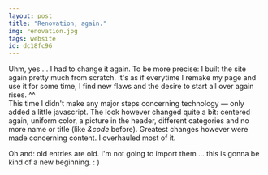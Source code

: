 ```yaml
---
layout: post
title: "Renovation, again."
img: renovation.jpg
tags: website
id: dc18fc96
---
```


Uhm, yes ... I had to change it again. To be more precise: I built the site again pretty much from scratch. It's as if everytime I remake my page and use it for some time, I find new flaws and the desire to start all over again rises. ^^  
This time I didn't make any major steps concerning technology — only added a little javascript. The look however changed quite a bit: centered again, uniform color, a picture in the header, different categories and no more name or title (like *&amp;code* before). Greatest changes however were made concerning content. I overhauled most of it.

Oh and: old entries are old. I'm not going to import them ... this is gonna be kind of a new beginning. : )